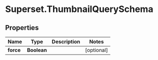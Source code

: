 # Superset.ThumbnailQuerySchema

## Properties
Name | Type | Description | Notes
------------ | ------------- | ------------- | -------------
**force** | **Boolean** |  | [optional] 
